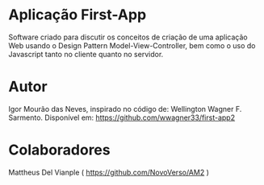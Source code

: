 # Aplicação First-App
Software criado para discutir os conceitos de criação de uma aplicação Web usando o Design Pattern Model-View-Controller, bem como o uso do Javascript tanto no cliente quanto no servidor.
# Autor
Igor Mourão das Neves, inspirado no código de: Wellington Wagner F. Sarmento. Disponível em: https://github.com/wwagner33/first-app2
# Colaboradores 
Mattheus Del Vianple ( https://github.com/NovoVerso/AM2 )
